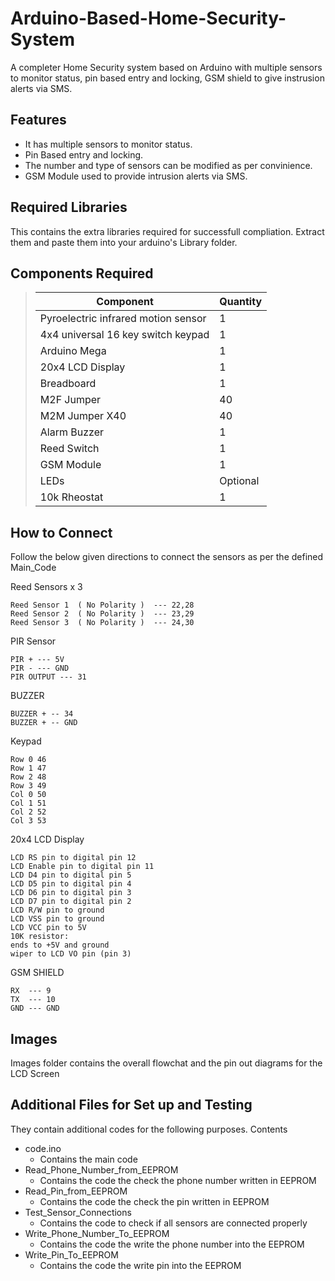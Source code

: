 # Arduino-Based-Home-Security-System

A completer Home Security system based on Arduino with multiple sensors to monitor status, pin based entry and locking, GSM shield to give instrusion alerts via SMS.

## Features

- It has multiple sensors to monitor status.
- Pin Based entry and locking.
- The number and type of sensors can be modified as per convinience.
- GSM Module used to provide intrusion alerts via SMS.

## Required Libraries

This contains the extra libraries required for successfull compliation. Extract them and paste them into your arduino's Library folder.

## Components Required

> | Component                           | Quantity |
> | ----------------------------------- | -------- |
> | Pyroelectric infrared motion sensor | 1        |
> | 4x4 universal 16 key switch keypad  | 1        |
> | Arduino Mega                        | 1        |
> | 20x4 LCD Display                    | 1        |
> | Breadboard                          | 1        |
> | M2F Jumper                          | 40       |
> | M2M Jumper X40                      | 40       |
> | Alarm Buzzer                        | 1        |
> | Reed Switch                         | 1        |
> | GSM Module                          | 1        |
> | LEDs                                | Optional |
> | 10k Rheostat                        | 1        |

## How to Connect

Follow the below given directions to connect the sensors as per the defined Main_Code

Reed Sensors x 3
   
	Reed Sensor 1  ( No Polarity )  --- 22,28
	Reed Sensor 2  ( No Polarity )  --- 23,29
	Reed Sensor 3  ( No Polarity )  --- 24,30	

PIR Sensor
 
	PIR + --- 5V
	PIR - --- GND
	PIR OUTPUT --- 31

BUZZER 

	BUZZER + -- 34
	BUZZER + -- GND

Keypad

	Row 0 46
	Row 1 47
	Row 2 48
	Row 3 49
	Col 0 50 
	Col 1 51
	Col 2 52
	Col 3 53

20x4 LCD Display

	LCD RS pin to digital pin 12
	LCD Enable pin to digital pin 11
	LCD D4 pin to digital pin 5
	LCD D5 pin to digital pin 4
	LCD D6 pin to digital pin 3
	LCD D7 pin to digital pin 2
	LCD R/W pin to ground
	LCD VSS pin to ground
	LCD VCC pin to 5V
	10K resistor:
	ends to +5V and ground
	wiper to LCD VO pin (pin 3)

GSM SHIELD 

 	RX  --- 9
	TX  --- 10
	GND --- GND


## Images

Images folder contains the overall flowchat and the pin out diagrams for the LCD Screen

## Additional Files for Set up and Testing

They contain additional codes for the following purposes.
Contents

- code.ino
  - Contains the main code
- Read_Phone_Number_from_EEPROM
  - Contains the code the check the phone number written in EEPROM
- Read_Pin_from_EEPROM
  - Contains the code the check the pin written in EEPROM
- Test_Sensor_Connections
  - Contains the code to check if all sensors are connected properly
- Write_Phone_Number_To_EEPROM
  - Contains the code the write the phone number into the EEPROM
- Write_Pin_To_EEPROM
  - Contains the code the write pin into the EEPROM
